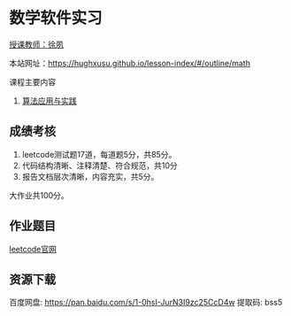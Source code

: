 # 数学软件实习

[授课教师：徐夙](https://hughxusu.github.io/lesson-index/#/c-teacher)

本站网址：https://hughxusu.github.io/lesson-index/#/outline/math

课程主要内容

1. [算法应用与实践](https://hughxusu.github.io/lesson-algorithm/#/) 

## 成绩考核

1. leetcode测试题17道，每道题5分，共85分。
2. 代码结构清晰、注释清楚、符合规范，共10分
3. 报告文档层次清晰，内容充实，共5分。

大作业共100分。

## 作业题目

[leetcode官网](https://leetcode.cn/)



## 资源下载

百度网盘: https://pan.baidu.com/s/1-0hsI-JurN3I9zc25CcD4w 提取码: bss5
